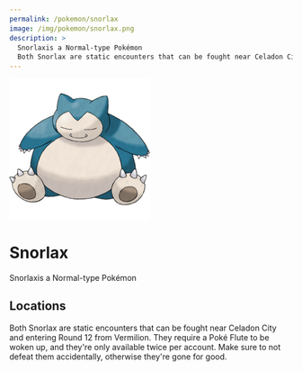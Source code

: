 ```yaml
---
permalink: /pokemon/snorlax
image: /img/pokemon/snorlax.png
description: >
  Snorlaxis a Normal-type Pokémon
  Both Snorlax are static encounters that can be fought near Celadon City and entering Round 12 from Vermilion. They require a Poké Flute to be woken up, and they're only available twice per account. Make sure to not defeat them accidentally, otherwise they're gone for good.
---
```


![snorlax](/img/pokemon/snorlax.png)

# Snorlax

Snorlaxis a Normal-type Pokémon

## Locations

Both Snorlax are static encounters that can be fought near Celadon City and
entering Round 12 from Vermilion. They require a Poké Flute to be woken up, and
they're only available twice per account. Make sure to not defeat them
accidentally, otherwise they're gone for good.
